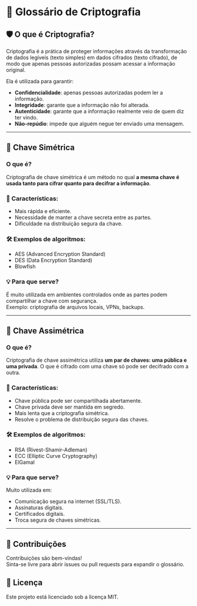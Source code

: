 # 🔐 Glossário de Criptografia


## 🛡 O que é Criptografia?

Criptografia é a prática de proteger informações através da transformação de dados legíveis (texto simples) em dados cifrados (texto cifrado), de modo que apenas pessoas autorizadas possam acessar a informação original.

Ela é utilizada para garantir:
-  **Confidencialidade**: apenas pessoas autorizadas podem ler a informação.
-  **Integridade**: garante que a informação não foi alterada.
-  **Autenticidade**: garante que a informação realmente veio de quem diz ter vindo.
-  **Não-repúdio**: impede que alguém negue ter enviado uma mensagem.

---

## 🔑 Chave Simétrica

### O que é?
Criptografia de chave simétrica é um método no qual **a mesma chave é usada tanto para cifrar quanto para decifrar a informação**.

### 📌 Características:
-  Mais rápida e eficiente.
-  Necessidade de manter a chave secreta entre as partes.
-  Dificuldade na distribuição segura da chave.

### 🛠 Exemplos de algoritmos:
- AES (Advanced Encryption Standard)
- DES (Data Encryption Standard)
- Blowfish

### 💡 Para que serve?
É muito utilizada em ambientes controlados onde as partes podem compartilhar a chave com segurança.  
Exemplo: criptografia de arquivos locais, VPNs, backups.

---

## 🔐 Chave Assimétrica

### O que é?
Criptografia de chave assimétrica utiliza **um par de chaves: uma pública e uma privada**. O que é cifrado com uma chave só pode ser decifrado com a outra.

### 📌 Características:
-  Chave pública pode ser compartilhada abertamente.
-  Chave privada deve ser mantida em segredo.
-  Mais lenta que a criptografia simétrica.
-  Resolve o problema de distribuição segura das chaves.

### 🛠 Exemplos de algoritmos:
- RSA (Rivest-Shamir-Adleman)
- ECC (Elliptic Curve Cryptography)
- ElGamal 

### 💡 Para que serve?
Muito utilizada em:
-  Comunicação segura na internet (SSL/TLS).
-  Assinaturas digitais.
-  Certificados digitais.
-  Troca segura de chaves simétricas.

---

## 🤝 Contribuições

Contribuições são bem-vindas!  
Sinta-se livre para abrir issues ou pull requests para expandir o glossário.

## 📄 Licença

Este projeto está licenciado sob a licença MIT.
